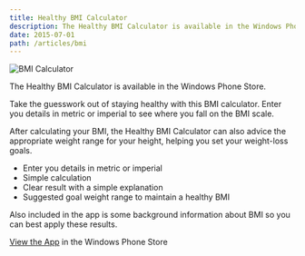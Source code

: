 ```yaml
---
title: Healthy BMI Calculator
description: The Healthy BMI Calculator is available in the Windows Phone Store.
date: 2015-07-01
path: /articles/bmi
---
```


![BMI Calculator](/images/bmi.png)

The Healthy BMI Calculator is available in the Windows Phone Store.

Take the guesswork out of staying healthy with this BMI calculator. Enter you details in metric or imperial to see where you fall on the BMI scale.

After calculating your BMI, the Healthy BMI Calculator can also advice the appropriate weight range for your height, helping you set your weight-loss goals.

* Enter you details in metric or imperial
* Simple calculation
* Clear result with a simple explanation
* Suggested goal weight range to maintain a healthy BMI

Also included in the app is some background information about BMI so you can best apply these results.

[View the App](http://www.windowsphone.com/s?appid=091e9237-61f3-4f30-9dc3-7fa5fca38509) in the Windows Phone Store
